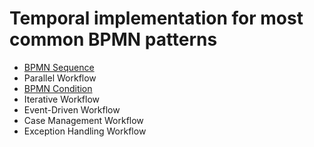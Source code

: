 # Temporal implementation for most common BPMN patterns


- [BPMN Sequence](./src/main/java/com/antmendoza/temporal/sequential/README.md)
- Parallel Workflow
- [BPMN Condition](./src/main/java/com/antmendoza/temporal/condition/README.md)
- Iterative Workflow
- Event-Driven Workflow
- Case Management Workflow
- Exception Handling Workflow

